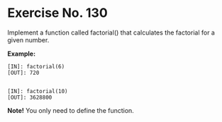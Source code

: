 # Exercise No. 130

Implement a function called factorial() that calculates the factorial for a given number.


**Example:**


    [IN]: factorial(6)
    [OUT]: 720


    [IN]: factorial(10)
    [OUT]: 3628800


**Note!** You only need to define the function.